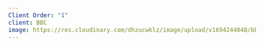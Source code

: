 ```yaml
---
Client Order: "1"
client: BBC
image: https://res.cloudinary.com/dhzucwklz/image/upload/v1694244048/bbc-r_spho7b.png
---
```

